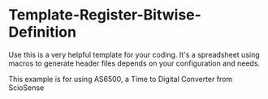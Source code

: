 # Template-Register-Bitwise-Definition
Use this is a very helpful template for your coding. It's a spreadsheet using macros to generate header files depends on your configuration and needs.

This example is for using AS6500, a Time to Digital Converter from ScioSense
